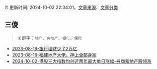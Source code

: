 :alarm_clock: 更新时间: 2024-10-02 22:34:01。[文章来源](/README.md)、[文章分类](/TAGS.md)

## 三傻


> 关键字：`地产`、`房地产`、`银行`、`保险`



- [2023-08-16-银行理财少了2万亿](https://www.aicaijing.com.cn/article/18565) 
- [2023-08-16-福建地产大佬，押上全部身家](https://www.aicaijing.com.cn/article/18567) 
- [2024-10-02-港股三大指数均创近两年最大单日涨幅-券商和地产股领涨](https://www.cls.cn/detail/1815582) 
